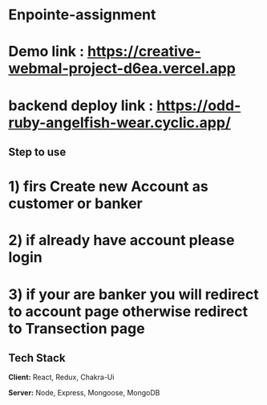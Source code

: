 # Enpointe-assignment
# Demo link :  https://creative-webmal-project-d6ea.vercel.app
# backend deploy link : https://odd-ruby-angelfish-wear.cyclic.app/



## Step to  use

# 1) firs Create new Account  as customer or banker
# 2) if already have account please login 
# 3) if your are banker you will redirect to account page otherwise redirect to Transection page
 


## Tech Stack

**Client:** React, Redux, Chakra-Ui

**Server:** Node, Express, Mongoose, MongoDB
